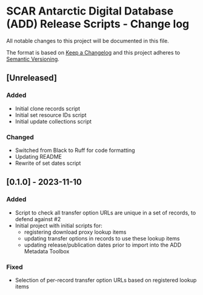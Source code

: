 # SCAR Antarctic Digital Database (ADD) Release Scripts - Change log

All notable changes to this project will be documented in this file.

The format is based on [Keep a Changelog](http://keepachangelog.com/en/1.0.0/)
and this project adheres to [Semantic Versioning](http://semver.org/spec/v2.0.0.html).

## [Unreleased]

### Added

* Initial clone records script
* Initial set resource IDs script
* Initial update collections script

### Changed

* Switched from Black to Ruff for code formatting
* Updating README
* Rewrite of set dates script

## [0.1.0] - 2023-11-10

### Added

* Script to check all transfer option URLs are unique in a set of records, to defend against #2
* Initial project with initial scripts for: 
  * registering download proxy lookup items
  * updating transfer options in records to use these lookup items
  * updating release/publication dates prior to import into the ADD Metadata Toolbox

### Fixed

* Selection of per-record transfer option URLs based on registered lookup items
